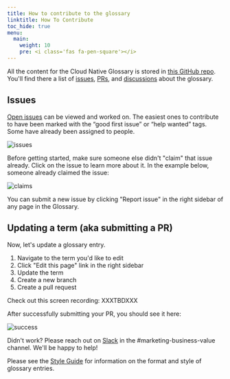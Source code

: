```yaml
---
title: How to contribute to the glossary
linktitle: How To Contribute
toc_hide: true
menu:
  main:
    weight: 10
    pre: <i class='fas fa-pen-square'></i>
---
```


All the content for the Cloud Native Glossary is stored in [this GitHub repo](https://github.com/cncf/glossary).  You'll find there a list of [issues](https://github.com/cncf/glossary/issues), [PRs](https://github.com/cncf/glossary/pulls), and [discussions](https://github.com/cncf/glossary/discussions) about the glossary.

## Issues

[Open issues](https://github.com/cncf/glossary/issues) can be viewed and worked on.  The easiest ones to contribute to have been marked with the “good first issue” or “help wanted” tags.  Some have already been assigned to people.

![issues](/images/how-to/3.png)

Before getting started, make sure someone else didn't "claim" that issue already. Click on the issue to learn more about it. In the example below, someone already claimed the issue:

![claims](/images/how-to/4.png)

You can submit a new issue by clicking "Report issue" in the right sidebar of any page in the Glossary.

## Updating a term (aka submitting a PR)
Now, let's update a glossary entry.
1. Navigate to the term you'd like to edit
2. Click "Edit this page" link in the right sidebar
3. Update the term
4. Create a new branch
5. Create a pull request

Check out this screen recording:
XXXTBDXXX

After successfully submitting your PR, you should see it here:

![success](/images/how-to/5.png)

Didn't work? Please reach out on [Slack](https://slack.cncf.io/) in the #marketing-business-value channel. We'll be happy to help! 

Please see the [Style Guide](/style-guide) for information on the format and style of glossary entries.
